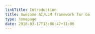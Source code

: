 ```yaml
---
linkTitle: Introduction
title: Awesome AI/LLM framework for Go
type: homepage
date: 2018-03-17T13:06:47+11:00
---
```

